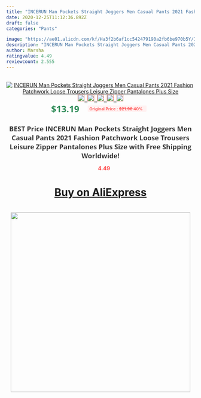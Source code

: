 ```yaml
---
title: "INCERUN Man Pockets Straight Joggers Men Casual Pants 2021 Fashion Patchwork Loose Trousers Leisure Zipper Pantalones Plus Size"
date: 2020-12-25T11:12:36.892Z
draft: false
categories: "Pants"

image: "https://ae01.alicdn.com/kf/Ha3f2b6af1cc542479190a2fb6be970b5Y/INCERUN-Man-Pockets-Straight-Joggers-Men-Casual-Pants-2021-Fashion-Patchwork-Loose-Trousers-Leisure-Zipper-Pantalones.jpg"
description: "INCERUN Man Pockets Straight Joggers Men Casual Pants 2021 Fashion Patchwork Loose Trousers Leisure Zipper Pantalones Plus Size"
author: Marsha
ratingvalue: 4.49
reviewcount: 2.555
---
```

<br>
<div style="text-align: center;">
<a href="https://s.click.aliexpress.com/e/_AV4h8Z" target="_blank" rel="nofollow noopener noreferrer"><img alt="INCERUN Man Pockets Straight Joggers Men Casual Pants 2021 Fashion Patchwork Loose Trousers Leisure Zipper Pantalones Plus Size" class="magnifier-image" src="https://ae01.alicdn.com/kf/Ha3f2b6af1cc542479190a2fb6be970b5Y/INCERUN-Man-Pockets-Straight-Joggers-Men-Casual-Pants-2021-Fashion-Patchwork-Loose-Trousers-Leisure-Zipper-Pantalones.jpg_640x640.jpg">
<br>
<img style="border:1px solid salmon" src="https://ae01.alicdn.com/kf/Ha3f2b6af1cc542479190a2fb6be970b5Y/INCERUN-Man-Pockets-Straight-Joggers-Men-Casual-Pants-2021-Fashion-Patchwork-Loose-Trousers-Leisure-Zipper-Pantalones.jpg_120x120.jpg">&nbsp;&nbsp;<img style="border:1px solid salmon" src="https://ae01.alicdn.com/kf/H9807f9763ee647e7b031230e66f3386ex/INCERUN-Man-Pockets-Straight-Joggers-Men-Casual-Pants-2021-Fashion-Patchwork-Loose-Trousers-Leisure-Zipper-Pantalones.jpg_120x120.jpg">&nbsp;&nbsp;<img style="border:1px solid salmon" src="https://ae01.alicdn.com/kf/H31c434d64c9d45d5b972738cd1c7d3870/INCERUN-Man-Pockets-Straight-Joggers-Men-Casual-Pants-2021-Fashion-Patchwork-Loose-Trousers-Leisure-Zipper-Pantalones.jpg_120x120.jpg">&nbsp;&nbsp;<img style="border:1px solid salmon" src="https://ae01.alicdn.com/kf/H422b92d8fac44806a06fb9d9af6b4889w/INCERUN-Man-Pockets-Straight-Joggers-Men-Casual-Pants-2021-Fashion-Patchwork-Loose-Trousers-Leisure-Zipper-Pantalones.jpg_120x120.jpg">&nbsp;&nbsp;<img style="border:1px solid salmon" src="https://ae01.alicdn.com/kf/Hd84acf52dbb14179b92f24b4bfec024cd/INCERUN-Man-Pockets-Straight-Joggers-Men-Casual-Pants-2021-Fashion-Patchwork-Loose-Trousers-Leisure-Zipper-Pantalones.jpg_120x120.jpg"></a></div><br0>
<div style="text-align: center;"><span style="background-color: white; border: 0px; box-sizing: border-box; color: seagreen; display: inline-block; font-family: &quot;open sans&quot; , &quot;arial&quot; , &quot;helvetica&quot; , sans-serif , &quot;heiti&quot;; font-size: 24px; font-stretch: inherit; font-weight: 700; line-height: inherit; margin: 0px 10px 0px 0px; padding: 0px; vertical-align: middle;">$13.19 </span>
<span style="background: rgb(255 , 241 , 241); border-radius: 3px; border: 0px; box-sizing: border-box; color: #ff4747; display: inline-block; font-family: inherit; font-size: 12px; font-stretch: inherit; font-style: inherit; font-variant: inherit; font-weight: 600; line-height: inherit; margin: 0px; padding: 2px 5px; transform: scale(0.9); vertical-align: middle;">Original Price : <b style="text-decoration: line-through;">$21.98 </b> 40%&nbsp;&nbsp;</span></div>
<h1 style="color: #333333; display: inline-block; font-family: &quot;open sans&quot; , &quot;arial&quot; , &quot;helvetica&quot; , sans-serif , &quot;heiti&quot;; font-size: 18px; font-stretch: inherit; font-weight: 700; text-align: center;">BEST Price INCERUN Man Pockets Straight Joggers Men Casual Pants 2021 Fashion Patchwork Loose Trousers Leisure Zipper Pantalones Plus Size with Free Shipping Worldwide!</h1>
<div style="color: #ff4747; text-align: center;">
<img src="https://4.bp.blogspot.com/-M0ZcTcb-5uY/XleCXlxnR4I/AAAAAAAAAEc/OrjgMkXV1oMQFaCRZj5HQwOCBcu3w1FegCPcBGAYYCw/s1600/star.png" style="height: 15px;">&nbsp;<b>4.49</b></div>
<div class="button_cont" align="center"><a class="buynow_a" href="https://s.click.aliexpress.com/e/_AV4h8Z" target="_blank" rel="nofollow noopener noreferrer"><H1>Buy on AliExpress</H1></a></div><br>
<div class="separator" style="clear: both; text-align: center;">
<img src="https://lh3.googleusercontent.com/-pTy5HemUv9M/XlePHvY0dAI/AAAAAAAAAE4/0nX5iRUoIWY8eMW9Dpxeirr157OZliDIgCLcBGAsYHQ/s1600/badge.gif" width="480">
</div>
